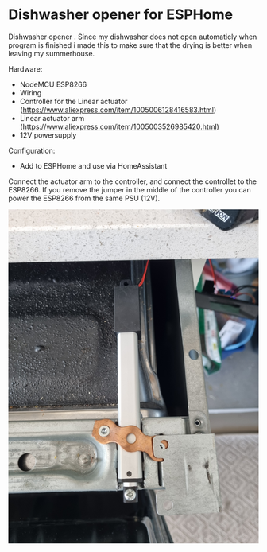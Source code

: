 # Dishwasher opener for ESPHome
Dishwasher opener . 
Since my dishwasher does not open automaticly when program is finished i made this to make sure that the drying is better when leaving my summerhouse.

Hardware:
- NodeMCU ESP8266
- Wiring
- Controller for the Linear actuator (https://www.aliexpress.com/item/1005006128416583.html)
- Linear actuator arm (https://www.aliexpress.com/item/1005003526985420.html)
- 12V powersupply

Configuration:
- Add to ESPHome and use via HomeAssistant

Connect the actuator arm to the controller, and connect the controllet to the ESP8266. If you remove the jumper in the middle of the controller you can power the ESP8266 from the same PSU (12V).

![alt text](https://github.com/solve-salvesen/dishwasheropener/blob/main/images/picture.jpg?raw=true)
